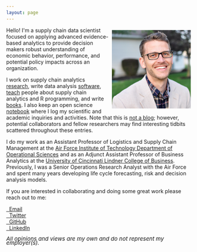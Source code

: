 ```yaml
---
layout: page
---
```



<center>
<img src="/public/Brad Boehmke.jpg" alt="Brad" align="right" style="width: 42%; height: 42%; margin:8px">
</center> 



Hello! I'm a supply chain data scientist focused on applying advanced evidence-based analytics to provide decision makers robust understanding of economic behavior, performance, and potential policy impacts across an organization.  

I work on supply chain analytics [research](http://bradleyboehmke.github.io/papers/), write data analysis [software](http://bradleyboehmke.github.io/software/), [teach](http://bradleyboehmke.github.io/courses/) people about supply chain analytics and R programming, and write [books](http://bradleyboehmke.github.io/books/). I also keep an open science [notebook](http://bradleyboehmke.github.io/notebook/) where I log my scientific and academic inquiries and activities. Note that this is <a href="http://bradleyboehmke.github.io/about/">not a blog</a>; however, potential collaborators and fellow researchers may find interesting tidbits scattered throughout these entries. 

I do my work as an Assistant Professor of Logistics and Supply Chain Management at the [Air Force Institute of Technology Department of Operational Sciences](http://www.afit.edu/ENS/) and as an Adjunct Assistant Professor of Business Analytics at the [University of Cincinnati Lindner College of Business](http://business.uc.edu/departments/obais.html). Previously, I was a Senior Operations Research Analyst with the Air Force and spent many years developing life cycle forecasting, risk and decision analysis models.

If you are interested in collaborating and doing some great work please reach out to me:

<a href="mailto:bradleyboehmke@gmail.com" target="_blank">
                   <i class="fa fa-envelope fa-lg" style="font-size:1em"></i> &nbsp; Email</a> <br>
<a href="https://twitter.com/bradleyboehmke" target="_blank">
                   <i class="fa fa-twitter fa-lg" aria-hidden="true"></i> &nbsp; Twitter</a> <br>
<a href="https://github.com/bradleyboehmke" target="_blank">
                   <i class="fa fa-github fa-lg" aria-hidden="true"></i> &nbsp; GitHub</a> <br>
<a href="https://www.linkedin.com/in/brad-boehmke-ph-d-9b0a257" target="_blank">
                   <i class="fa fa-linkedin fa-lg" aria-hidden="true"></i> &nbsp; LinkedIn</a> 


<br>

<P CLASS="footnote" style="line-height:0.75; font-size:15px">
<i class="fa fa-asterisk" style="font-size:1em"></i> <i>All opinions and views are my own and do not represent my employer(s).</i>
</P>

